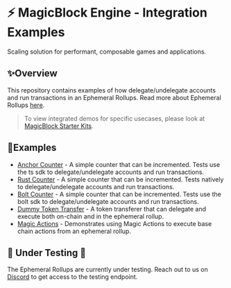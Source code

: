 # ⚡ MagicBlock Engine - Integration Examples

Scaling solution for performant, composable games and applications.

## ✨Overview

This repository contains examples of how delegate/undelegate accounts and run transactions in an Ephemeral Rollups.
Read more about Ephemeral Rollups [here](https://docs.magicblock.gg/EphemeralRollups/ephemeral_rollups).

> To view integrated demos for specific usecases, please look at [MagicBlock Starter Kits](https://github.com/magicblock-labs/starter-kits).

## 👷Examples

- [Anchor Counter](./anchor-counter/README.md) - A simple counter that can be incremented. Tests use the ts sdk to delegate/undelegate accounts and run transactions.
- [Rust Counter](./rust-counter/README.md) - A simple counter that can be incremented. Tests natively to delegate/undelegate accounts and run transactions.
- [Bolt Counter](./bolt-counter/README.md) - A simple counter that can be incremented. Tests use the bolt sdk to delegate/undelegate accounts and run transactions.
- [Dummy Token Transfer](./dummy-token-transfer/README.md) - A token transferer that can delegate and execute both on-chain and in the ephemeral rollup.
- [Magic Actions](./magic-actions/README.md) - Demonstrates using Magic Actions to execute base chain actions from an ephemeral rollup.

## 🚧 Under Testing 🚧

The Ephemeral Rollups are currently under testing. Reach out to us on [Discord](https://discord.com/invite/MBkdC3gxcv) to get access to the testing endpoint.
